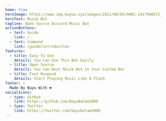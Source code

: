 ```yaml
---
home: true
heroImage: https://www.img.bayuu.xyz/images/2021/06/05/0001-2417940572_20210605_182620_0000.png
heroText: Musik Bot
tagline: Open Source Discord Music Bot
actionButtons:
  - text: Guide
    link: /
  - text: Command
    link: /guide/introduction
features:
  - title: Easy To Use
    details: You Can Use This Bot Easily
  - title: Open Source
    details: You Can Host Musik Bot In Your Custom Bot
  - title: Fast Respond
    details: Start Playing Music Like A Flash
footer: |
  Made By Bayu With ❤️
socialIcons:
  - type: GitHub
    link: https://github.com/BayuBatam2008
  - type: Twitter
    link: https://twitter.com/bayubatam2008
---
```

